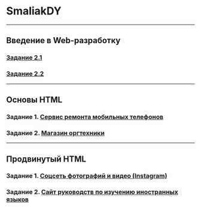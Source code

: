 # SmaliakDY
***
## Введение в Web-разработку
### [Задание 2.1](https://codepen.io/dimitrysm/pen/pooyMdL)
### [Задание 2.2](https://codepen.io/dimitrysm/pen/eYYRMNy)
***
## Основы HTML
### Задание 1. [Сервис ремонта мобильных телефонов](https://github.com/AdukarIT/SmaliakDY/tree/master/%D0%9E%D1%81%D0%BD%D0%BE%D0%B2%D1%8B%20HTML/Task1) 
### Задание 2. [Магазин оргтехники](https://github.com/AdukarIT/SmaliakDY/tree/master/%D0%9E%D1%81%D0%BD%D0%BE%D0%B2%D1%8B%20HTML/Task2)
***
## Продвинутый HTML
### Задание 1. [Соцсеть фотографий и видео (Instagram)](https://github.com/AdukarIT/SmaliakDY/tree/master/HTML%20%D0%9F%D1%80%D0%BE%D0%B4%D0%B2%D0%B8%D0%BD%D1%8B%D1%82%D0%B9/task1)
### Задание 2. [Сайт руководств по изучению иностранных языков](https://github.com/AdukarIT/SmaliakDY/tree/master/HTML%20%D0%9F%D1%80%D0%BE%D0%B4%D0%B2%D0%B8%D0%BD%D1%8B%D1%82%D0%B9/task2)

